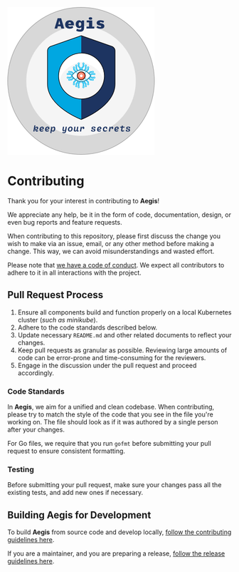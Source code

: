 ![Aegis](assets/aegis-banner.png "Aegis")

# Contributing

Thank you for your interest in contributing to **Aegis**! 

We appreciate any help, be it in the form of code, documentation, design, 
or even bug reports and feature requests. 

When contributing to this repository, please first discuss the change you wish to make 
via an issue, email, or any other method before making a change. 
This way, we can avoid misunderstandings and wasted effort.

Please note that [we have a code of conduct](CODE_OF_CONDUCT.md). We expect all 
contributors to adhere to it in all interactions with the project.

## Pull Request Process

1. Ensure all components build and function properly on a local Kubernetes cluster (*such as minikube*).
2. Adhere to the code standards described below.
3. Update necessary `README.md` and other related documents to reflect your changes.
4. Keep pull requests as granular as possible. Reviewing large amounts of code 
   can be error-prone and time-consuming for the reviewers.
6. Engage in the discussion under the pull request and proceed accordingly.

### Code Standards

In **Aegis**, we aim for a unified and clean codebase. When contributing, please try to match 
the style of the code that you see in the file you're working on. The file should look as 
if it was authored by a single person after your changes.

For Go files, we require that you run `gofmt` before submitting your pull 
request to ensure consistent formatting.

### Testing

Before submitting your pull request, make sure your changes pass all the 
existing tests, and add new ones if necessary. 

## Building Aegis for Development

To build **Aegis** from source code and develop locally, [follow the contributing guidelines here][contributing].

If you are a maintainer, and you are preparing a release, [follow the release guidelines here][release].

[contributing]: https://aegis.ist/docs/contributing/
[release]: https://aegis.ist/release/
